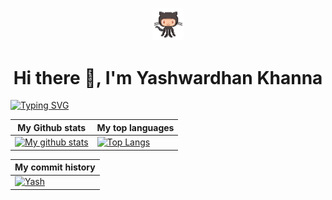 <h3 align="center"><img width="10%" height="auto" src="https://raw.githubusercontent.com/iCharlesZ/FigureBed/master/img/octocat.gif"/></h3>

<h1 align="center">Hi there 👋, I'm Yashwardhan Khanna</h1>

[![Typing SVG](https://readme-typing-svg.herokuapp.com?font=Montserrat&color=%239333F7&vCenter=true&lines=AI+ML+enthusiast;Computer+Science+undergrad)](https://git.io/typing-svg)

| My Github stats | My top languages |
|---|---|
| [![My github stats](https://github-readme-stats.vercel.app/api?username=shay2407&show_icons=true&theme=dark)](https://github.com/shay2407) | [![Top Langs](https://github-readme-stats.vercel.app/api/top-langs/?username=shay2407&layout=compact&theme=dark)](https://github.com/shay2407) | 

| My commit history |
|---|
|[![Yash](https://github-readme-activity-graph.vercel.app/graph?username=shay2407&bg_color=151515&color=c1c0c1&line=ffffff&point=403d3d&area=true&hide_border=true)](https://github.com/ashutosh00710/github-readme-activity-graph) |
